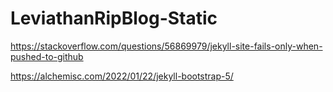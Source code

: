 # LeviathanRipBlog-Static


https://stackoverflow.com/questions/56869979/jekyll-site-fails-only-when-pushed-to-github

https://alchemisc.com/2022/01/22/jekyll-bootstrap-5/

